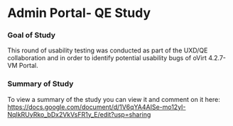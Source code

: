 # Admin Portal- QE Study

### Goal of Study
This round of usability testing was conducted as part of the UXD/QE collaboration and in order to identify potential usability bugs of oVirt 4.2.7-VM Portal.

### Summary of Study
To view a summary of the study you can view it and comment on it here: https://docs.google.com/document/d/1V6qYA4AISe-mo12yI-NqIkRUyRko_bDx2VkVsFR1y_E/edit?usp=sharing
